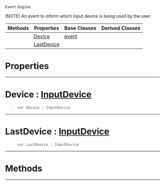  `Event` `Engine`



(NOTE) An event to inform which input device is being used by the user.

|Methods|Properties|Base Classes|Derived Classes|
|---|---|---|---|
| |[ Device](inputdeviceevent.md#device-zilch-engine-docum)|[event](event.md)| |
| |[ LastDevice](inputdeviceevent.md#lastdevice-zilch-engine-d)| | |


 #  Properties


---  
 #  Device : [InputDevice](../enum_reference.md#inputdevice)

> 
> ``` lang=cpp, name=Nada
> var Device : InputDevice


---  
 #  LastDevice : [InputDevice](../enum_reference.md#inputdevice)

> 
> ``` lang=cpp, name=Nada
> var LastDevice : InputDevice


---  
 #  Methods


---  
 

 